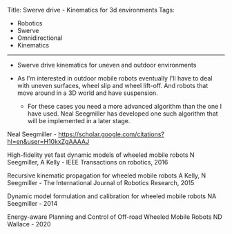 Title: Swerve drive - Kinematics for 3d environments
Tags:

- Robotics
- Swerve
- Omnidirectional
- Kinematics

---

- Swerve drive kinematics for uneven and outdoor environments

- As I'm interested in outdoor mobile robots eventually I'll have to deal with uneven surfaces,
  wheel slip and wheel lift-off. And robots that move around in a 3D world and have
  suspension.
    + For these cases you need a more advanced algorithm than the one I have used.
      Neal Seegmiller has developed one such algorithm that will be implemented
      in a later stage.


Neal Seegmiller   -  <https://scholar.google.com/citations?hl=en&user=H10kxZgAAAAJ>

High-fidelity yet fast dynamic models of wheeled mobile robots
N Seegmiller, A Kelly - IEEE Transactions on robotics, 2016

Recursive kinematic propagation for wheeled mobile robots
A Kelly, N Seegmiller - The International Journal of Robotics Research, 2015

Dynamic model formulation and calibration for wheeled mobile robots
NA Seegmiller - 2014

Energy-aware Planning and Control of Off-road Wheeled Mobile Robots
ND Wallace - 2020